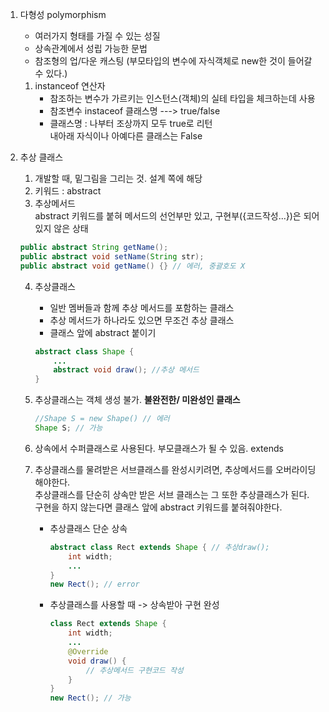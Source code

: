 1. 다형성 polymorphism  
	- 여러가지 형태를 가질 수 있는 성질  
	- 상속관계에서 성립 가능한 문법  
	- 참조형의 업/다운 캐스팅 (부모타입의 변수에 자식객체로 new한 것이 들어갈 수 있다.)  

	1) instanceof 연산자  
		- 참조하는 변수가 가르키는 인스턴스(객체)의 실테 타입을 체크하는데 사용  
		- 참조변수 instaceof 클래스명 ---> true/false  
		- 클래스명 : 나부터 조상까지 모두 true로 리턴  
			     내아래 자식이나 아예다른 클래스는 False  

2. 추상 클래스  
	1) 개발할 때, 밑그림을 그리는 것. 설계 쪽에 해당  
	2) 키워드 : abstract  
	3) 추상메서드  
		abstract 키워드를 붙혀 메서드의 선언부만 있고, 구현부({코드작성...})은 되어있지 않은 상태  
    ```java
    public abstract String getName();
    public abstract void setName(String str);
    public abstract void getName() {} // 에러, 중괄호도 X
    ```
	
	4) 추상클래스  
		- 일반 멤버들과 함께 추상 메서드를 포함하는 클래스  
		- 추상 메서드가 하나라도 있으면 무조건 추상 클래스  
		- 클래스 앞에 abstract 붙이기  
		```java
		abstract class Shape {
			...
			abstract void draw(); //추상 메서드
		}
		```
	
	5) 추상클래스는 객체 생성 불가.
		**불완전한/ 미완성인 클래스**
		```java
		//Shape S = new Shape() // 에러
		Shape S; // 가능
		```	 
	6) 상속에서 수퍼클래스로 사용된다. 부모클래스가 될 수 있음. extends  
	7) 추상클래스를 물려받은 서브클래스를 완성시키려면, 추상메서드를 오버라이딩 해야한다.  
		 추상클래스를 단순히 상속만 받은 서브 클래스는 그 또한 추상클래스가 된다.  
		 구현을 하지 않는다면 클래스 앞에 abstract 키워드를 붙혀줘야한다.
		 * 추상클래스 단순 상속
		 	```java
			abstract class Rect extends Shape { // 추상draw();
				int width;
				...
			}
			new Rect(); // error
			```
		 * 추상클래스를 사용할 때 -> 상속받아 구현 완성
		 	```java
			class Rect extends Shape {
				int width;
				...
				@Override
				void draw() {
					// 추상메서드 구현코드 작성
				}
			}
			new Rect(); // 가능
			```
